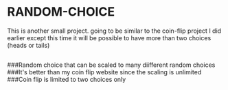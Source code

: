 # RANDOM-CHOICE
This is another small project. going to be similar to the coin-flip project I did earlier except this time it will be possible to have more than two choices (heads or tails) 
##
###Random choice that can be scaled to many diifferent random choices
###It's better than my coin flip website since the scaling is unlimited
###Coin flip is limited to two choices only
